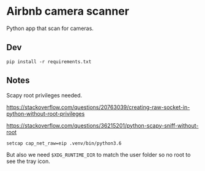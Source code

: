 # Airbnb camera scanner

Python app that scan for cameras.

## Dev

```
pip install -r requirements.txt
```

## Notes

Scapy root privileges needed.

https://stackoverflow.com/questions/20763039/creating-raw-socket-in-python-without-root-privileges

https://stackoverflow.com/questions/36215201/python-scapy-sniff-without-root

```
setcap cap_net_raw=eip .venv/bin/python3.6
```

But also we need `$XDG_RUNTIME_DIR` to match the user folder so no root to see the tray icon.
